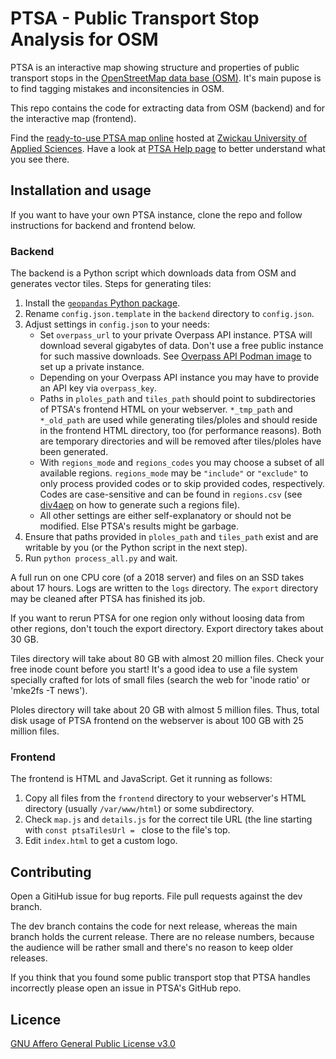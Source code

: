 # PTSA - Public Transport Stop Analysis for OSM

PTSA is an interactive map showing structure and properties of public transport stops in the [OpenStreetMap data base (OSM)](https://osm.org). It's main pupose is to find tagging mistakes and inconsitencies in OSM.

This repo contains the code for extracting data from OSM (backend) and for the interactive map (frontend).

Find the [ready-to-use PTSA map online](https://gauss.whz.de/ptsa) hosted at [Zwickau University of Applied Sciences](https://whz.de). Have a look at [PTSA Help page](https://gauss.whz.de/ptsa/help.html) to better understand what you see there.

## Installation and usage

If you want to have your own PTSA instance, clone the repo and follow instructions for backend and frontend below.

### Backend

The backend is a Python script which downloads data from OSM and generates vector tiles. Steps for generating tiles:

1. Install the [`geopandas` Python package](https://geopandas.org).
2. Rename `config.json.template` in the `backend` directory to `config.json`.
3. Adjust settings in `config.json` to your needs:
   * Set `overpass_url` to your private Overpass API instance. PTSA will download several gigabytes of data. Don't use a free public instance for such massive downloads. See [Overpass API Podman image](https://github.com/jeflem/overpass-podman) to set up a private instance.
   * Depending on your Overpass API instance you may have to provide an API key via `overpass_key`.
   * Paths in `ploles_path` and `tiles_path` should point to subdirectories of PTSA's frontend HTML on your webserver. `*_tmp_path` and `*_old_path` are used while generating tiles/ploles and should reside in the frontend HTML directory, too (for performance reasons). Both are temporary directories and will be removed after tiles/ploles have been generated.
   * With `regions_mode` and `regions_codes` you may choose a subset of all available regions. `regions_mode` may be `"include"` or `"exclude"` to only process provided codes or to skip provided codes, respectively. Codes are case-sensitive and can be found in `regions.csv` (see [div4aep](https://github.com/jeflem/div4aep) on how to generate such a regions file).
   * All other settings are either self-explanatory or should not be modified. Else PTSA's results might be garbage.
4. Ensure that paths provided in `ploles_path` and `tiles_path` exist and are writable by you (or the Python script in the next step).
5. Run `python process_all.py` and wait.

A full run on one CPU core (of a 2018 server) and files on an SSD takes about 17 hours. Logs are written to the `logs` directory. The `export` directory may be cleaned after PTSA has finished its job.

If you want to rerun PTSA for one region only without loosing data from other regions, don't touch the export directory. Export directory takes about 30 GB.

Tiles directory will take about 80 GB with almost 20 million files. Check your free inode count before you start! It's a good idea to use a file system specially crafted for lots of small files (search the web for 'inode ratio' or 'mke2fs -T news').

Ploles directory will take about 20 GB with almost 5 million files. Thus, total disk usage of PTSA frontend on the webserver is about 100 GB with 25 million files.

### Frontend

The frontend is HTML and JavaScript. Get it running as follows:
1. Copy all files from the `frontend` directory to your webserver's HTML directory (usually `/var/www/html`) or some subdirectory.
2. Check `map.js` and `details.js` for the correct tile URL (the line starting with `const ptsaTilesUrl = ` close to the file's top.
3. Edit `index.html` to get a custom logo.

## Contributing

Open a GitiHub issue for bug reports. File pull requests against the dev branch.

The dev branch contains the code for next release, whereas the main branch holds the current release. There are no release numbers, because the audience will be rather small and there's no reason to keep older releases.

If you think that you found some public transport stop that PTSA handles incorrectly please open an issue in PTSA's GitHub repo.

## Licence

[GNU Affero General Public License v3.0](https://www.gnu.org/licenses/agpl-3.0.html.en)